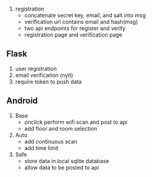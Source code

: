 1. registration
    * concatenate secret key, email, and salt into msg
    * verification url contains email and hash(msg)
    * two api endpoints for register and verify
    * registration page and verification page



## Flask
1. user registration
2. email verification (nyit)
3. require token to push data

## Android
1. Base
    * onclick perform wifi scan and post to api
    * add floor and room selection
2. Auto
    * add continuous scan
    * add time limit
3. Safe
    * store data in local sqlite database
    * allow data to be posted to api
